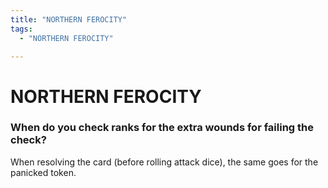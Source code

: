```yaml
---
title: "NORTHERN FEROCITY"
tags:
  - "NORTHERN FEROCITY"

---
```


# NORTHERN FEROCITY

### When do you check ranks for the extra wounds for failing the check?

When resolving the card (before rolling attack dice), the same goes for the panicked token.

